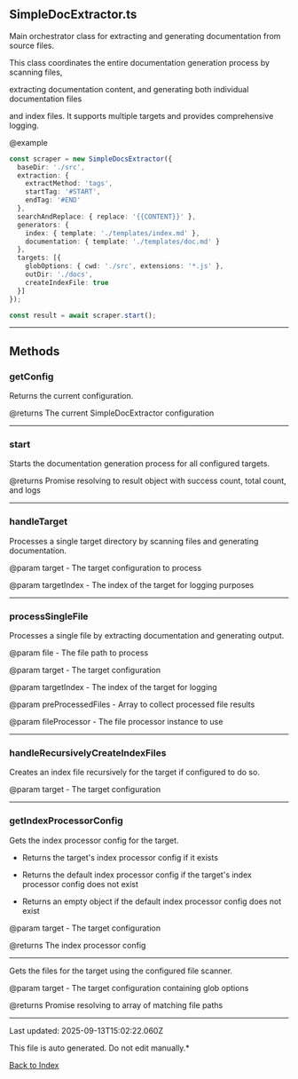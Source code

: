 ## SimpleDocExtractor.ts





 Main orchestrator class for extracting and generating documentation from source files.



 This class coordinates the entire documentation generation process by scanning files,

 extracting documentation content, and generating both individual documentation files

 and index files. It supports multiple targets and provides comprehensive logging.



 @example

 ```typescript
 const scraper = new SimpleDocsExtractor({
   baseDir: './src',
   extraction: {
     extractMethod: 'tags',
     startTag: '#START',
     endTag: '#END'
   },
   searchAndReplace: { replace: '{{CONTENT}}' },
   generators: {
     index: { template: './templates/index.md' },
     documentation: { template: './templates/doc.md' }
   },
   targets: [{
     globOptions: { cwd: './src', extensions: '*.js' },
     outDir: './docs',
     createIndexFile: true
   }]
 });

 const result = await scraper.start();
 ```
 



---



## Methods



### **getConfig**

 Returns the current configuration.



 @returns The current SimpleDocExtractor configuration

 



---



### **start**

 Starts the documentation generation process for all configured targets.



 @returns Promise resolving to result object with success count, total count, and logs

 



---



### **handleTarget**

 Processes a single target directory by scanning files and generating documentation.



 @param target - The target configuration to process

 @param targetIndex - The index of the target for logging purposes

 



---



### **processSingleFile**

 Processes a single file by extracting documentation and generating output.



 @param file - The file path to process

 @param target - The target configuration

 @param targetIndex - The index of the target for logging

 @param preProcessedFiles - Array to collect processed file results

 @param fileProcessor - The file processor instance to use

 



---



### **handleRecursivelyCreateIndexFiles**

 Creates an index file recursively for the target if configured to do so.



 @param target - The target configuration

 



---



### **getIndexProcessorConfig**

 Gets the index processor config for the target.

 - Returns the target's index processor config if it exists

 - Returns the default index processor config if the target's index processor config does not exist

 - Returns an empty object if the default index processor config does not exist



 @param target - The target configuration

 @returns The index processor config

 



---





 Gets the files for the target using the configured file scanner.



 @param target - The target configuration containing glob options

 @returns Promise resolving to array of matching file paths

 



---



Last updated: 2025-09-13T15:02:22.060Z



This file is auto generated. Do not edit manually.*



[Back to Index](./index.md)